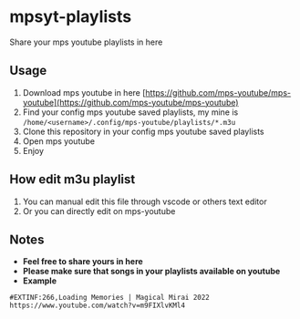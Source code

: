 # mpsyt-playlists
Share your mps youtube playlists in here

## Usage
1. Download mps youtube in here [https://github.com/mps-youtube/mps-youtube](https://github.com/mps-youtube/mps-youtube)
2. Find your config mps youtube saved playlists, my mine is ``/home/<username>/.config/mps-youtube/playlists/*.m3u``
3. Clone this repository in your config mps youtube saved playlists
4. Open mps youtube
5. Enjoy

## How edit m3u playlist
1. You can manual edit this file through vscode or others text editor
2. Or you can directly edit on mps-youtube

## Notes
- **Feel free to share yours in here**
- **Please make sure that songs in your playlists available on youtube**
- **Example**
````m3u
#EXTINF:266,Loading Memories | Magical Mirai 2022
https://www.youtube.com/watch?v=m9FIXlvKMl4
````
